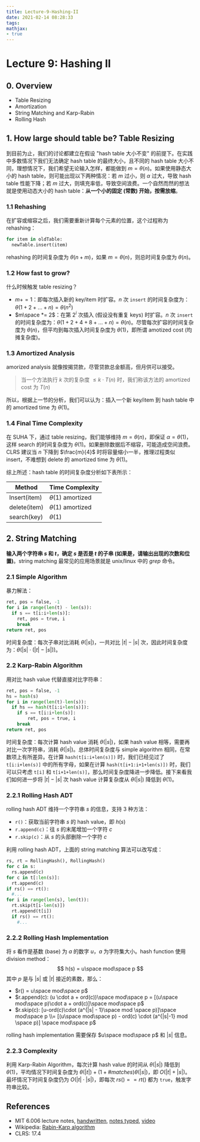 ```yaml
---
title: Lecture-9-Hashing-II
date: 2021-02-14 08:28:33
tags:
mathjax:
- true
---
```


# Lecture 9: Hashing II

## 0. Overview

* Table Resizing
* Amortization
* String Matching and Karp-Rabin
* Rolling Hash

## 1. How large should table be? Table Resizing

到目前为止，我们的讨论都建立在假设 "hash table 大小不变" 的前提下。在实践中多数情况下我们无法确定 hash table 的最终大小，且不同的 hash table 大小不同，理想情况下，我们希望无论输入怎样，都能做到 $m = \theta(n)$。如果使用静态大小的 hash table，则可能出现以下两种情况：若 $m$ 过小，则 $\alpha$ 过大，导致 hash table 性能下降；若 $m$ 过大，则填充率低，导致空间浪费。一个自然而然的想法就是使用动态大小的 hash table：**从一个小的固定 (常数) 开始，按需放缩**。

### 1.1 Rehashing

在扩容或缩容之后，我们需要重新计算每个元素的位置，这个过程称为 rehashing：

```python
for item in oldTable:
  newTable.insert(item)
```

rehashing 的时间复杂度为 $\theta(n+m)$，如果 $m = \theta(n)$，则总时间复杂度为 $\theta(n)$。

### 1.2 How fast to grow?

什么时候触发 table resizing？

* $m += 1$：即每次插入新的 key/item 时扩容。$n$ 次 `insert` 的时间复杂度为：$\theta(1+2+...+n) = \theta(n^2)$
* $m\space *= 2$：在第 $2^i$ 次插入 (假设没有重复 keys) 时扩容。$n$ 次 `insert` 的时间复杂度为：$\theta(1+2+4+8+...+n) = \theta(n)$。尽管每次扩容的时间复杂度为 $\theta(n)$，但平均到每次插入时间复杂度为 $\theta(1)$，即所谓 amotized cost (均摊复杂度)。

### 1.3 Amortized Analysis

amorized analysis 就像按揭贷款，尽管贷款总金额高，但月供可以接受。

> 当一个方法执行 $k$ 次的复杂度 $\le k \cdot T(n)$ 时，我们称该方法的 amortized cost 为 $T(n)$

所以，根据上一节的分析，我们可以认为：插入一个新 key/item 到 hash table 中的 amortized time 为 $\theta(1)$。

### 1.4 Final Time Complexity

在 SUHA 下，通过 table resizing，我们能够维持 $m = \theta(n)$，即保证 $\alpha = \theta(1)$，这样 search 的时间复杂度为 $\theta(1)$。如果删除数据后不缩容，可能造成空间浪费。CLRS 建议当 $n$ 下降到 $\frac{m}{4}$ 时将容量缩小一半，推理过程类似 insert，不难想到 delete 的 amortized time 为 $\theta(1)$。

综上所述：hash table 的时间复杂度分析如下表所示：

| Method       | Time Complexity       |
| ------------ | --------------------- |
| Insert(item) | $\theta(1)$ amortized |
| delete(item) | $\theta(1)$ amortized |
| search(key)  | $\theta(1)$           |

## 2. String Matching

**输入两个字符串 $s$ 和 $t$，确定 $s$ 是否是 $t$ 的子串 (如果是，请输出出现的次数和位置)**。string matching 最常见的应用场景就是 unix/linux 中的 *grep* 命令。

### 2.1 Simple Algorithm

暴力解法：

```python
ret, pos = false, -1
for i in range(len(t) - len(s)):
  if s == t[i:i+len(s)]:
    ret, pos = true, i
    break
return ret, pos
```

时间复杂度：每次子串对比消耗 $\theta(|s|)$，一共对比 $|t| - |s|$ 次，因此时间复杂度为：$\theta(|s| \cdot (|t| - |s|))$。

### 2.2 Karp-Rabin Algorithm

用对比 hash value 代替直接对比字符串：

```python
ret, pos = false, -1
hs = hash(s)
for i in range(len(t)-len(s)):
  if hs == hash(t[i:i+len(s)]):
    if s == t[i:i+len(s)]:
    	ret, pos = true, i
    break
return ret, pos
```

时间复杂度：每次计算 hash value 消耗 $\theta(|s|)$，如果 hash value 相等，需要再对比一次字符串，消耗 $\theta(|s|)$。总体时间复杂度与 simple algorithm 相同，在常数项上有所差异。在计算 `hash(t[i:i+len(s)])` 时，我们已经见过了 `t[i:i+len(s)]` 中的所有字母，如果在计算 `hash(t[i+1:i+1+len(s)])` 时，我们可以只考虑 `t[i]` 和 `t[i+1+len(s)]`，那么时间复杂度降进一步降低。接下来看我们如何进一步将 $|t| - |s|$ 次 hash value 计算复杂度从 $\theta(|s|)$ 降低到 $\theta(1)$。 

### 2.2.1 Rolling Hash ADT

rolling hash ADT 维持一个字符串 $s$ 的信息，支持 3 种方法：

* `r()`：获取当前字符串 $s$ 的 hash value，即 $h(s)$
* `r.append(c)`：往 $s$ 的末尾增加一个字符 $c$
* `r.skip(c)`：从 $s$ 的头部删除一个字符 $c$

利用 rolling hash ADT，上面的 string matching 算法可以改写成：

```python
rs, rt = RollingHash(), RollingHash()
for c in s:
  rs.append(c)
for c in t[:len(s)]:
  rt.append(c)
if rs() == rt():
  #...
for i in range(len(s), len(t)):
  rt.skip(t[i-len(s)])
  rt.append(t[i])
  if rs() == rt():
    #...
```

### 2.2.2 Rolling Hash Implementation

将 $s$ 看作是基数 (base) 为 $a$ 的数字 $u$，$a$ 为字符集大小。hash function 使用 division method：
$$
h(s) = u\space mod\space p
$$
其中 $p$ 是与 $|s|$ 或 $|t|$ 接近的素数，那么：

* $r() = u\space mod\space p$
* $r.append(c): (u \cdot a + ord(c))\space mod\space p = [(u\space mod\space p)\cdot a + ord(c)]\space mod\space p$
* $r.skip(c): [u-ord(c)\cdot (a^{|s| - 1}\space mod \space p)]\space mod\space p \\= [(u\space mod\space p) - ord(c) \cdot (a^{|s|-1} mod \space p)] \space mod\space p$

rolling hash implementation 需要保存 $u\space mod\space p$ 和 $|s|$ 信息。

### 2.2.3 Complexity

利用 Karp-Rabin Algorithm，每次计算 hash value 的时间从 $\theta(|s|)$ 降低到 $\theta(1)$，平均情况下时间复杂度为 $\theta(|t|) + (1 + \#matches)\theta(|s|)$，即 $O(|t| + |s|)$。最坏情况下时间复杂度仍为 $O(|t|\cdot |s|)$，即每次 $rs() == rt()$ 都为 `true`，触发字符串比较。

## References

* MIT 6.006 lecture notes, [handwritten](https://ocw.mit.edu/courses/electrical-engineering-and-computer-science/6-006-introduction-to-algorithms-fall-2011/lecture-videos/MIT6_006F11_lec09_orig.pdf), [notes typed](https://ocw.mit.edu/courses/electrical-engineering-and-computer-science/6-006-introduction-to-algorithms-fall-2011/lecture-videos/MIT6_006F11_lec09.pdf), [video](https://ocw.mit.edu/courses/electrical-engineering-and-computer-science/6-006-introduction-to-algorithms-fall-2011/lecture-videos/lecture-9-table-doubling-karp-rabin/)
* Wikipedia: [Rabin-Karp algorithm](https://en.wikipedia.org/wiki/Rabin%E2%80%93Karp_algorithm)
* CLRS: 17.4

